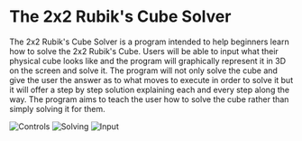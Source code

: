 # The 2x2 Rubik's Cube Solver
The 2x2 Rubik's Cube Solver is a program intended to help beginners learn how to solve the 2x2 Rubik's Cube. Users will be able to input what their physical cube looks like and the program will graphically represent it in 3D on the screen and solve it. The program will not only solve the cube and give the user the answer as to what moves to execute in order to solve it but it will offer a step by step solution explaining each and every step along the way. The program aims to teach the user how to solve the cube rather than simply solving it for them.

![Controls](https://aranceei.sirv.com/Images/The2x2RubiksCubeSovler1.png)
![Solving](https://aranceei.sirv.com/Images/The2x2RubiksCubeSovler2.png)
![Input](https://aranceei.sirv.com/Images/The2x2RubiksCubeSovler3.png)
